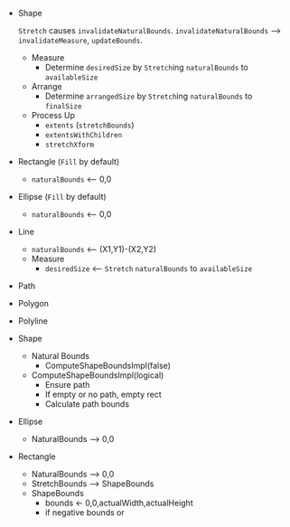 * Shape
    
    `Stretch` causes `invalidateNaturalBounds`. `invalidateNaturalBounds` --> `invalidateMeasure`, `updateBounds`.
    
    * Measure
        * Determine `desiredSize` by `Stretch`ing `naturalBounds` to `availableSize`
    * Arrange
        * Determine `arrangedSize` by `Stretch`ing `naturalBounds` to `finalSize`
    * Process Up
        * `extents` (`stretchBounds`)
        * `extentsWithChildren`
        * `stretchXform` 
        
* Rectangle (`Fill` by default)
    * `naturalBounds` <-- 0,0
    
* Ellipse (`Fill` by default)
    * `naturalBounds` <-- 0,0

* Line
    * `naturalBounds` <-- (X1,Y1)-(X2,Y2)
    * Measure
        * `desiredSize` <-- `Stretch` `naturalBounds` to `availableSize`

* Path

* Polygon

* Polyline


* Shape
    * Natural Bounds
        * ComputeShapeBoundsImpl(false)
    * ComputeShapeBoundsImpl(logical)
        * Ensure path
        * If empty or no path, empty rect
        * Calculate path bounds

* Ellipse
    * NaturalBounds --> 0,0

* Rectangle
    * NaturalBounds --> 0,0
    * StretchBounds --> ShapeBounds
    * ShapeBounds
        * bounds <- 0,0,actualWidth,actualHeight
        * if negative bounds or 